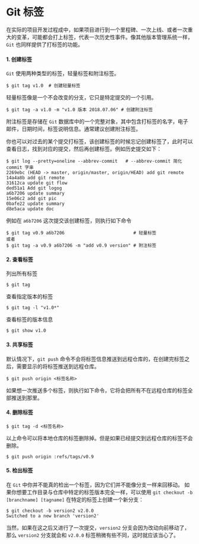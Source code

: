# Git 标签

在实际的项目开发过程成中，如果项目进行到一个里程碑、一次上线、或者一次重大的变革，可能都会打上标签，代表一次历史性事件。像其他版本管理系统一样，`Git` 也同样提供了打标签的功能。

#### 1. 创建标签

`Git` 使用两种类型的标签，轻量标签和附注标签。

```shell
$ git tag v1.0  # 创建轻量标签
```

轻量标签像是一个不会改变的分支，它只是特定提交的一个引用。

```shell
$ git tag -a v1.0 -m "v1.0 版本 2018.07.06" # 创建附注标签
```

附注标签是存储在 `Git` 数据库中的一个完整对象，其中包含打标签的名字，电子邮件，日期时间，标签说明信息。通常建议创建附注标签。

你也可以对过去的某个提交打标签，该创建标签的时候忘记创建标签了，此时可以查看日志，找到对应的提交，然后再创建标签。例如历史提交如下：

 ```shell
$ git log --pretty=oneline --abbrev-commit   # --abbrev-commit 简化 commit 字串
2269ebc (HEAD -> master, origin/master, origin/HEAD) add git remote
14a4a8b add git remote
31612ca update git flow
ded51a1 Add git logog
a6b7206 update summary
15e06c2 add git pic
0bafe22 update summary
d8e5aca update doc
 ```

例如在 `a6b7206` 这次提交该创建标签，则执行如下命令

```shell
$ git tag v0.9 a6b7206                          # 轻量标签
或者
$ git tag -a v0.9 a6b7206 -m "add v0.9 version" # 附注标签
```

#### 2. 查看标签

列出所有标签

```shell
$ git tag
```

查看指定版本的标签

```shell
$ git tag -l "v1.0*"
```

查看标签的版本信息

```shell
$ git show v1.0
```

#### 3. 共享标签

默认情况下，`git push` 命令不会将标签信息推送到远程仓库的，在创建完标签之后，需要显示的将标签推送到远程仓库。

```shell
$ git push origin <标签名称>
```

如果想一次推送多个标签，则执行如下命令，它将会把所有不在远程仓库的标签全部推送到那里。

#### 4. 删除标签

```shell
$ git tag -d <标签名称>
```

以上命令可以将本地仓库的标签删除掉。但是如果已经提交到远程仓库的标签不会删除。

```shell
$ git push origin :refs/tags/v0.9
```

#### 5. 检出标签

在 `Git` 中你并不能真的检出一个标签，因为它们并不能像分支一样来回移动。 如果你想要工作目录与仓库中特定的标签版本完全一样，可以使用 `git checkout -b [branchname] [tagname]` 在特定的标签上创建一个新分支：

```shell
$ git checkout -b version2 v2.0.0
Switched to a new branch 'version2'
```

当然，如果在这之后又进行了一次提交，`version2` 分支会因为改动向前移动了，那么 `version2` 分支就会和 `v2.0.0` 标签稍微有些不同，这时就应该当心了。

